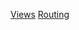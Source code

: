 [Views](http://guides.rubyonrails.org/layouts_and_rendering.html)
[Routing](http://guides.rubyonrails.org/routing.html)

